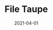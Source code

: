 ---
description: "Pattern%3A%20File%20%7C%20Color%3A%20Taupe%20%7C%20Width%3A%2054%u201D%20%7C%20Content%3A%2070%25%20PVC%2C%2030%25%20Polyurethane%20%7C%20Abrasion%3A%20100%2C000%20Double%20Rubs%20-%20Wyzenbeek%20Method%20%7C%20Repeat%3A%20None%20%7C%20Flammability%3A%20NFPA%20260%20%7C%20Applications%3A%20Contract%20/%20Hospitality%2C%20Residential%20%7C%2035%20Yard%20Minimum%20%7C%20"
tags: 
  - "Lark Fontaine"
  - "File"
  - "Textiles"
image_primary: "img/Taupe_large.jpg"
href: "https://www.larkfontaine.com/collections/textiles/products/file-taupe"
designer: "Lark Fontaine"
title: "File Taupe"
category: "Textiles"
subtitle: ""
manufacturer: "Lark Fontaine"
slug: "/manufacturers/lark-fontaine/textiles/lark-fontaine-file-taupe"
date: "2021-04-01"
---